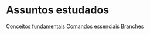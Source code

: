 # Assuntos estudados
[Conceitos fundamentais](diretorio-1/Conceitos_fundamentais.md)
[Comandos essenciais](diretorio-1/Comandos_essenciais.md)
[Branches](diretorio-1/Branches.md)
